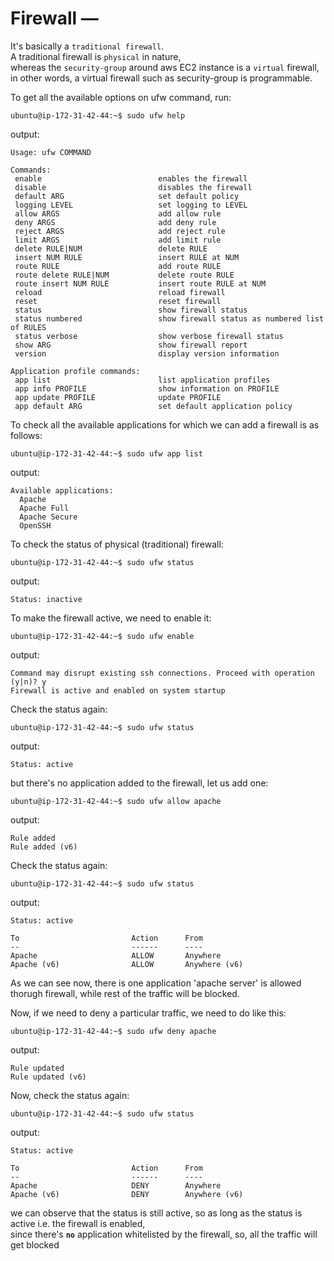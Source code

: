 # Firewall — 

It's basically a `traditional firewall`.  
A traditional firewall is `physical` in nature,  
whereas the `security-group` around aws EC2 instance is a `virtual` firewall,  
in other words, a virtual firewall such as security-group is programmable.  

To get all the available options on ufw command, run:  
```shell
ubuntu@ip-172-31-42-44:~$ sudo ufw help
```
output:  
```shell
Usage: ufw COMMAND

Commands:
 enable                          enables the firewall
 disable                         disables the firewall
 default ARG                     set default policy
 logging LEVEL                   set logging to LEVEL
 allow ARGS                      add allow rule
 deny ARGS                       add deny rule
 reject ARGS                     add reject rule
 limit ARGS                      add limit rule
 delete RULE|NUM                 delete RULE
 insert NUM RULE                 insert RULE at NUM
 route RULE                      add route RULE
 route delete RULE|NUM           delete route RULE
 route insert NUM RULE           insert route RULE at NUM
 reload                          reload firewall
 reset                           reset firewall
 status                          show firewall status
 status numbered                 show firewall status as numbered list of RULES
 status verbose                  show verbose firewall status
 show ARG                        show firewall report
 version                         display version information

Application profile commands:
 app list                        list application profiles
 app info PROFILE                show information on PROFILE
 app update PROFILE              update PROFILE
 app default ARG                 set default application policy
```

To check all the available applications for which we can add a firewall is as follows:  
```shell
ubuntu@ip-172-31-42-44:~$ sudo ufw app list
```
output:  
```shell
Available applications:
  Apache
  Apache Full
  Apache Secure
  OpenSSH
```

To check the status of physical (traditional) firewall:  
```shell
ubuntu@ip-172-31-42-44:~$ sudo ufw status
```
output:  
```shell
Status: inactive
```

To make the firewall active, we need to enable it:  

```shell
ubuntu@ip-172-31-42-44:~$ sudo ufw enable
```
output:  
```shell
Command may disrupt existing ssh connections. Proceed with operation (y|n)? y
Firewall is active and enabled on system startup
```

Check the status again:  

```shell
ubuntu@ip-172-31-42-44:~$ sudo ufw status
```
output:  
```shell
Status: active
```
but there's no application added to the firewall, let us add one:  

```shell
ubuntu@ip-172-31-42-44:~$ sudo ufw allow apache
```
output:  
```shell
Rule added
Rule added (v6)
```

Check the status again:  

```shell
ubuntu@ip-172-31-42-44:~$ sudo ufw status
```
output:  
```shell
Status: active

To                         Action      From
--                         ------      ----
Apache                     ALLOW       Anywhere
Apache (v6)                ALLOW       Anywhere (v6)
```

As we can see now, there is one application 'apache server' is allowed thorugh firewall, while rest of the traffic will be blocked.  

Now, if we need to deny a particular traffic, we need to do like this:  

```shell
ubuntu@ip-172-31-42-44:~$ sudo ufw deny apache
```
output:  
```shell
Rule updated
Rule updated (v6)
```

Now, check the status again:  

```shell
ubuntu@ip-172-31-42-44:~$ sudo ufw status
```
output:  
```shell
Status: active

To                         Action      From
--                         ------      ----
Apache                     DENY        Anywhere
Apache (v6)                DENY        Anywhere (v6)
```

we can observe that the status is still active, so as long as the status is active i.e. the firewall is enabled,  
since there's **`no`** application whitelisted by the firewall, so, all the traffic will get blocked  

